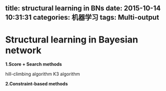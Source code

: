 title: structural learning in BNs
date: 2015-10-14 10:31:31
categories: 机器学习
tags: Multi-output
---
# Structural learning in Bayesian network #
**1.Score + Search methods**

hill-climbing algorithm
K3 algorithm

**2.Constraint-based methods**